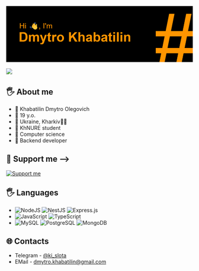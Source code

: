 <img src="header.png" alt="Some troubles with image :D">
<p align="left">
  <img src="https://readme-typing-svg.demolab.com/?lines=I'm computer science student;19 years old, Ukraine;JavaScript, NodeJS&font=Consolas%20Code&left=true&width=380&height=50&duration=4000&pause=1000">
</p>

## 🖐 About me
- 🚩 Khabatilin Dmytro Olegovich
- 🚩 19 y.o.
- 🚩 Ukraine, Kharkiv💙💛
- 🚩 KhNURE student
- 🚩 Сomputer science
- 🚩 Backend developer

## 🥺 Support me -->
<a href="https://send.monobank.ua/jar/9ZusT9D4dV" target="_blank"><img src="https://lh3.googleusercontent.com/pw/AMWts8Afco0sIaEMH4XxWfZLw2LG-iKLnrEgVkpxI02mgU-QSIjb3joKGwd_tMfiyzY3Zs4T_uPHZVr7HOxqCbSjbrKWsIEf9B8GhU3WLh0hXxyWeo7PSV37Tq3PkuK_3H_SUFj4iETNFYDFWuQHO_7hhgY=s512-no?authuser=0" style="widht: 50px; height: 50px" alt='Support me'></img></a>
## 🖐 Languages
- ![NodeJS](https://img.shields.io/badge/Node.js-339933?style=for-the-badge&logo=nodedotjs&logoColor=white) ![NestJS](https://img.shields.io/badge/nestjs-E0234E?style=for-the-badge&logo=nestjs&logoColor=white) ![Express.js](https://img.shields.io/badge/express.js-%23404d59.svg?style=for-the-badge&logo=express&logoColor=%2361DAFB) 
- ![JavaScript](https://img.shields.io/badge/javascript-%23323330.svg?style=for-the-badge&logo=javascript&logoColor=%23F7DF1E) ![TypeScript](https://img.shields.io/badge/TypeScript-007ACC?style=for-the-badge&logo=typescript&logoColor=white)
- ![MySQL](https://img.shields.io/badge/mysql-%2300f.svg?style=for-the-badge&logo=mysql&logoColor=white) ![PostgreSQL](https://img.shields.io/badge/PostgreSQL-316192?style=for-the-badge&logo=postgresql&logoColor=white) ![MongoDB](https://img.shields.io/badge/MongoDB-4EA94B?style=for-the-badge&logo=mongodb&logoColor=white)


## 🌐 Contacts
- Telegram - [@ki_slota](https://t.me/ki_slota)
- EMail - dmytro.khabatilin@gmail.com
